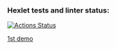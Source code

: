 ### Hexlet tests and linter status:
[![Actions Status](https://github.com/heXile/frontend-project-lvl2/workflows/hexlet-check/badge.svg)](https://github.com/heXile/frontend-project-lvl2/actions)

[1st demo](https://asciinema.org/a/D02zey5OJGlGl9vJZq6USgx1o)
